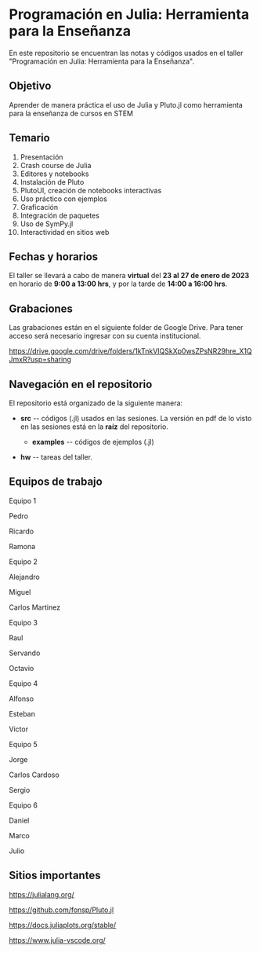 # Programación en Julia: Herramienta para la Enseñanza

En este repositorio se encuentran las notas y códigos usados en el taller "Programación en Julia: Herramienta para la Enseñanza".

## Objetivo
Aprender de manera práctica el uso de Julia y Pluto.jl como herramienta para la enseñanza de cursos en STEM

## Temario
1.  Presentación
2.  Crash course de Julia
3.  Editores y notebooks
4.  Instalación de Pluto
5.  PlutoUI, creación de notebooks interactivas
6.  Uso práctico con ejemplos
7.  Graficación
8.  Integración de paquetes
9.  Uso de SymPy.jl
10.  Interactividad en sitios web


## Fechas y horarios
El taller se llevará a cabo de manera **virtual** del **23 al 27 de enero de 2023** en horario de **9:00 a 13:00 hrs**, y por la tarde de **14:00 a 16:00 hrs**.

## Grabaciones
Las grabaciones están en el siguiente folder de Google Drive.  Para tener acceso será necesario ingresar con su cuenta institucional.

https://drive.google.com/drive/folders/1kTnkVIQSkXp0wsZPsNR29hre_X1QJmxR?usp=sharing


## Navegación en el repositorio
El repositorio está organizado de la siguiente manera:

- **src** -- códigos (.jl) usados en las sesiones.  La versión en pdf de lo visto en las sesiones está en la **raíz** del repositorio.
    - **examples** -- códigos de ejemplos (.jl)

- **hw** -- tareas del taller.

## Equipos de trabajo
Equipo 1

Pedro

Ricardo

Ramona

Equipo 2

Alejandro

Miguel

Carlos Martinez

Equipo 3

Raul

Servando

Octavio

Equipo 4

Alfonso

Esteban

Victor

Equipo 5

Jorge

Carlos Cardoso

Sergio

Equipo 6

Daniel

Marco

Julio

## Sitios importantes
https://julialang.org/

https://github.com/fonsp/Pluto.jl

https://docs.juliaplots.org/stable/ 

https://www.julia-vscode.org/

